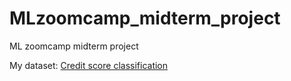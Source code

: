 # MLzoomcamp_midterm_project
ML zoomcamp midterm project

My dataset: [Credit score classification](https://www.kaggle.com/datasets/parisrohan/credit-score-classification)
